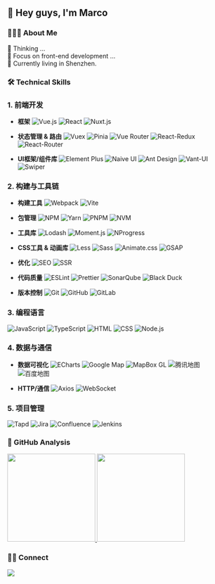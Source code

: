 ## 👋 Hey guys, I'm Marco

### 👨🏻‍💻 About Me

💬 Thinking ...\
🤔 Focus on front-end development ...\
🌱 Currently living in Shenzhen.

### 🛠 Technical Skills

### 1. 前端开发
- **框架**
![Vue.js](https://img.shields.io/badge/Vue.js-4FC08D?style=flat&logo=vuedotjs&logoColor=white)
![React](https://img.shields.io/badge/React-61DAFB?style=flat&logo=react&logoColor=white)
![Nuxt.js](https://img.shields.io/badge/Nuxt.js-00DC82?style=flat&logo=nuxtdotjs&logoColor=white)

- **状态管理 & 路由**
![Vuex](https://img.shields.io/badge/Vuex-4FC08D?style=flat&logo=vuedotjs&logoColor=white)
![Pinia](https://img.shields.io/badge/Pinia-FFD02F?style=flat&logo=pinia&logoColor=white)
![Vue Router](https://img.shields.io/badge/Vue_Router-4FC08D?style=flat&logo=vuerouter&logoColor=white)
![React-Redux](https://img.shields.io/badge/React_Redux-764ABC?style=flat&logo=redux&logoColor=white)
![React-Router](https://img.shields.io/badge/React_Router-CA4245?style=flat&logo=reactrouter&logoColor=white)

- **UI框架/组件库**
![Element Plus](https://img.shields.io/badge/Element_Plus-409EFF?style=flat&logo=element&logoColor=white)
![Naive UI](https://img.shields.io/badge/Naive_UI-03A9F4?style=flat)
![Ant Design](https://img.shields.io/badge/Ant_Design-0170FE?style=flat&logo=antdesign&logoColor=white)
![Vant-UI](https://img.shields.io/badge/Vant_UI-1989FA?style=flat)
![Swiper](https://img.shields.io/badge/Swiper-6332F6?style=flatt&logo=swiper&logoColor=white)

### 2. 构建与工具链
- **构建工具**
![Webpack](https://img.shields.io/badge/Webpack-8DD6F9?style=flat&logo=webpack&logoColor=white)
![Vite](https://img.shields.io/badge/Vite-646CFF?style=flat&logo=vite&logoColor=white)

- **包管理**
![NPM](https://img.shields.io/badge/NPM-CB3837?style=flat&logo=npm&logoColor=white)
![Yarn](https://img.shields.io/badge/Yarn-2C8EBB?style=flat&logo=yarn&logoColor=white)
![PNPM](https://img.shields.io/badge/PNPM-F69220?style=flat&logo=pnpm&logoColor=white)
![NVM](https://img.shields.io/badge/NVM-000000?style=flat&logo=nvm&logoColor=white)

- **工具库**
![Lodash](https://img.shields.io/badge/Lodash-3492FF?style=flat&logo=lodash&logoColor=white)
![Moment.js](https://img.shields.io/badge/Moment.js-5D5D5D?style=flat)
![NProgress](https://img.shields.io/badge/NProgress-29D374?style=flat)

- **CSS工具 & 动画库**
![Less](https://img.shields.io/badge/Less-1D365D?style=flat&logo=less&logoColor=white)
![Sass](https://img.shields.io/badge/Sass-CC6699?style=flat&logo=sass&logoColor=white)
![Animate.css](https://img.shields.io/badge/Animate.css-FF69B4?style=flat)
![GSAP](https://img.shields.io/badge/GSAP-88CE02?style=flat&logo=greensock&logoColor=white)

- **优化**
![SEO](https://img.shields.io/badge/SEO-000000?style=flat)
![SSR](https://img.shields.io/badge/SSR-000000?style=flat)

- **代码质量**
![ESLint](https://img.shields.io/badge/ESLint-4B32C3?style=flat&logo=eslint&logoColor=white)
![Prettier](https://img.shields.io/badge/Prettier-F7B93E?style=flat&logo=prettier&logoColor=white)
![SonarQube](https://img.shields.io/badge/SonarQube-4E9BCD?style=flat&logo=sonarqube&logoColor=white)
![Black Duck](https://img.shields.io/badge/Black_Duck-000000?style=flat)

- **版本控制**
![Git](https://img.shields.io/badge/Git-F05032?style=flat&logo=git&logoColor=white)
![GitHub](https://img.shields.io/badge/GitHub-181717?style=flat&logo=github&logoColor=white)
![GitLab](https://img.shields.io/badge/GitLab-FCA121?style=flat&logo=gitlab&logoColor=white)

### 3. 编程语言
![JavaScript](https://img.shields.io/badge/JavaScript-F7DF1E?style=flat&logo=javascript&logoColor=white)
![TypeScript](https://img.shields.io/badge/TypeScript-3178C6?style=flat&logo=typescript&logoColor=white)
![HTML](https://img.shields.io/badge/HTML-E34F26?style=flat&logo=html5&logoColor=white)
![CSS](https://img.shields.io/badge/CSS-1572B6?style=flat&logo=css3&logoColor=white)
![Node.js](https://img.shields.io/badge/Node.js-339933?style=flat&logo=nodedotjs&logoColor=white)

### 4. 数据与通信
- **数据可视化**
![ECharts](https://img.shields.io/badge/ECharts-AA344D?style=flat)
![Google Map](https://img.shields.io/badge/Google_Map-4285F4?style=flat&logo=googlemaps&logoColor=white)
![MapBox GL](https://img.shields.io/badge/MapBox_GL-000000?style=flat&logo=mapbox&logoColor=white)
![腾讯地图](https://img.shields.io/badge/腾讯地图-0085FF?style=flat)
![百度地图](https://img.shields.io/badge/百度地图-0B59FF?style=flat)

- **HTTP/通信**
![Axios](https://img.shields.io/badge/Axios-5A29E4?style=flat&logo=axios&logoColor=white)
![WebSocket](https://img.shields.io/badge/WebSocket-010101?style=flat)

### 5. 项目管理
![Tapd](https://img.shields.io/badge/Tapd-0052CC?style=flat)
![Jira](https://img.shields.io/badge/Jira-0052CC?style=flat&logo=jira&logoColor=white)
![Confluence](https://img.shields.io/badge/Confluence-172B4D?style=flat&logo=confluence&logoColor=white)
![Jenkins](https://img.shields.io/badge/Jenkins-D24939?style=flat&logo=jenkins&logoColor=white)



### 🔭 GitHub Analysis
<!-- 
参考：https://github.com/anuraghazra/github-readme-stats 
-->
<p align="left">
  <a href="https://github.com/yzhenhong">
    <img height="200em" src="https://github-readme-stats-eight-theta.vercel.app/api?username=yzhenhong&show_icons=true&theme=vue-dark&include_all_commits=true&count_private=true" />
    <img height="200em" src="https://github-readme-stats-eight-theta.vercel.app/api/top-langs/?username=yzhenhong&layout=compact&exclude_lang=java+r&theme=vue-dark" />
  </a>
</p>



### 🤝🏻 Connect
<a href="https://mail.qq.com/">
  <img src="https://img.shields.io/badge/%E9%82%AE%E7%AE%B1-736647835@qq.com-green"/>
</a>